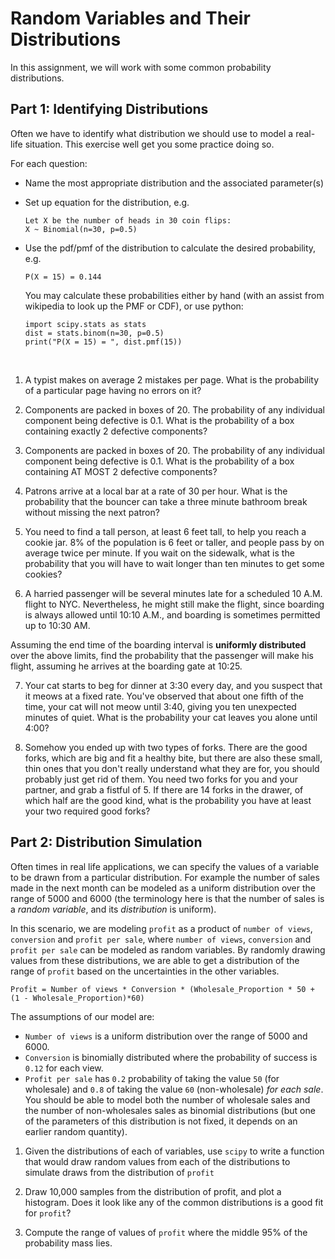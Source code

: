 # Random Variables and Their Distributions

In this assignment, we will work with some common probability distributions.

## Part 1: Identifying Distributions

Often we have to identify what distribution we should use to model a real-life
situation. This exercise well get you some practice doing so.

For each question:

- Name the most appropriate distribution and the associated parameter(s)
- Set up equation for the distribution, e.g.

  ```
  Let X be the number of heads in 30 coin flips:
  X ~ Binomial(n=30, p=0.5)
  ```

- Use the pdf/pmf of the distribution to calculate the desired probability, e.g. 

  ```
  P(X = 15) = 0.144
  ``` 
  
  You may calculate these probabilities either by hand (with an assist from wikipedia to look up the PMF or CDF), or use python:

  ```
  import scipy.stats as stats
  dist = stats.binom(n=30, p=0.5)
  print("P(X = 15) = ", dist.pmf(15))
  ```

<br>

1. A typist makes on average 2 mistakes per page.  What is the probability of a particular page having no errors on it?

2. Components are packed in boxes of 20. The probability of any individual component being
   defective is 0.1. What is the probability of a box containing exactly 2 defective components?

3. Components are packed in boxes of 20. The probability of any individual component being
   defective is 0.1. What is the probability of a box containing AT MOST 2 defective components?

4. Patrons arrive at a local bar at a rate of 30 per hour. What is the probability that the bouncer can take a three minute bathroom break without missing the next patron? 

5. You need to find a tall person, at least 6 feet tall, to help you reach a cookie jar. 8% of the population is 6 feet or taller, and people pass by on average twice per minute.  If you wait on the sidewalk, what is the probability that you will have to wait longer than ten minutes to get some cookies?

6. A harried passenger will be several minutes late for a scheduled 10 A.M. flight to NYC. Nevertheless, he might still make the flight, since boarding is always allowed until 10:10 A.M., and boarding is sometimes permitted up to 10:30 AM.

Assuming the end time of the boarding interval is **uniformly distributed** over the above limits, find the probability that the passenger will make his flight, assuming he arrives at the boarding gate at 10:25.

7. Your cat starts to beg for dinner at 3:30 every day, and you suspect that it meows at a fixed rate.  You've observed that about one fifth of the time, your cat will not meow until 3:40, giving you ten unexpected minutes of quiet.  What is the probability your cat leaves you alone until 4:00?

8. Somehow you ended up with two types of forks.  There are the good forks, which are big and fit a healthy bite, but there are also these small, thin ones that you don't really understand what they are for, you should probably just get rid of them.  You need two forks for you and your partner, and grab a fistful of 5.  If there are 14 forks in the drawer, of which half are the good kind, what is the probability you have at least your two required good forks?


## Part 2: Distribution Simulation

Often times in real life applications, we can specify the values of a variable to be drawn from a particular distribution.
For example the number of sales made in the next month can be modeled as a uniform distribution over the range of
5000 and 6000 (the terminology here is that the number of sales is a *random variable*, and its *distribution* is uniform).

In this scenario, we are modeling `profit` as a product of `number of views`, `conversion` and `profit per sale`,
where `number of views`, `conversion` and `profit per sale` can be modeled as random variables.
By randomly drawing values from these distributions, we are able to get a distribution of the range of `profit`
based on the uncertainties in the other variables.

`Profit = Number of views * Conversion * (Wholesale_Proportion * 50 +
(1 - Wholesale_Proportion)*60)`

The assumptions of our model are:

- `Number of views` is a uniform distribution over the range of 5000 and 6000.
- `Conversion` is binomially distributed where the probability of success is `0.12` for each view. 
- `Profit per sale` has `0.2` probability of taking the value `50` (for wholesale) and `0.8` of
  taking the value `60` (non-wholesale) _for each sale_. You should be able to model both the number of wholesale sales and the number of non-wholesales sales as binomial distributions (but one of the parameters of this distribution is not fixed, it depends on an earlier random quantity).
  
1. Given the distributions of each of variables, use `scipy` to write a function that would draw random values from each of the
   distributions to simulate draws from the distribution of `profit`

2. Draw 10,000 samples from the distribution of profit, and plot a histogram.  Does it look like any of the common distributions is a good fit for `profit`?

3. Compute the range of values of `profit` where the middle 95% of the probability mass lies.
